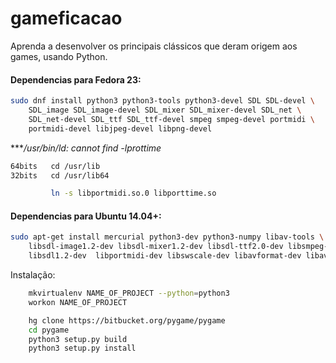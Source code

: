 # gameficacao

Aprenda a desenvolver os principais clássicos que deram origem aos games, usando Python.

#### Dependencias para Fedora 23:
```sh
sudo dnf install python3 python3-tools python3-devel SDL SDL-devel \
	SDL_image SDL_image-devel SDL_mixer SDL_mixer-devel SDL_net \
	SDL_net-devel SDL_ttf SDL_ttf-devel smpeg smpeg-devel portmidi \
	portmidi-devel libjpeg-devel libpng-devel
```

****/usr/bin/ld: cannot find -lprottime*
```sh
64bits	 cd /usr/lib
32bits	 cd /usr/lib64

		 ln -s libportmidi.so.0 libporttime.so
```

#### Dependencias para Ubuntu 14.04+:
```sh
sudo apt-get install mercurial python3-dev python3-numpy libav-tools \
    libsdl-image1.2-dev libsdl-mixer1.2-dev libsdl-ttf2.0-dev libsmpeg-dev \
    libsdl1.2-dev  libportmidi-dev libswscale-dev libavformat-dev libavcodec-dev
```

Instalação:

```sh
	mkvirtualenv NAME_OF_PROJECT --python=python3
	workon NAME_OF_PROJECT

	hg clone https://bitbucket.org/pygame/pygame
	cd pygame
	python3 setup.py build
	python3 setup.py install
```
